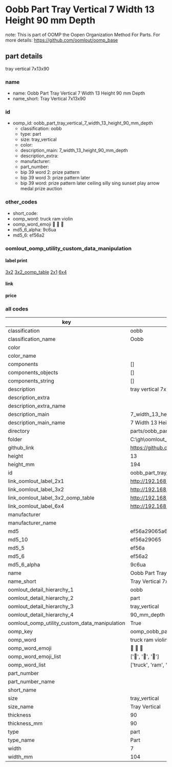 # Oobb Part Tray Vertical 7 Width 13 Height 90 mm Depth  

note: This is part of OOMP the Oopen Organization Method For Parts. For more details: https://github.com/oomlout/oomp_base

##  part details
  



tray vertical 7x13x90



### name
* name: Oobb Part Tray Vertical 7 Width 13 Height 90 mm Depth
* name_short: Tray Vertical 7x13x90 
### id
* oomp_id: oobb_part_tray_vertical_7_width_13_height_90_mm_depth
  * classification: oobb
  * type: part
  * size: tray_vertical
  * color: 
  * description_main: 7_width_13_height_90_mm_depth
  * description_extra: 
  * manufacturer: 
  * part_number: 
  * bip 39 word 2: prize pattern
  * bip 39 word 3: prize pattern later
  * bip 39 word: prize pattern later ceiling silly sing sunset play arrow medal prize auction

### other_codes
* short_code: 
* oomp_word: truck ram violin
* oomp_word_emoji :truck: :ram: :violin:
* md5_6_alpha: 9c6ua
* md5_6: ef56a2






### oomlout_oomp_utility_custom_data_manipulation
#### label print
[3x2](http://192.168.1.245:1112/?label=oomp%209c6ua)
[3x2_oomp_table](http://192.168.1.108:1112/?label=oomp%209c6ua)
[2x1](http://192.168.1.242:1112/?label=oomp%209c6ua)
[6x4](http://192.168.1.55:1112/?label=oomp%209c6ua)    

#### link

                              

#### price







### all codes 
| key | value |  
| --- | --- |  
| classification | oobb |  
| classification_name | Oobb |  
| color |  |  
| color_name |  |  
| components | [] |  
| components_objects | [] |  
| components_string | [] |  
| description | tray vertical 7x13x90 |  
| description_extra |  |  
| description_extra_name |  |  
| description_main | 7_width_13_height_90_mm_depth |  
| description_main_name | 7 Width 13 Height 90 mm Depth |  
| directory | parts/oobb_part_tray_vertical_7_width_13_height_90_mm_depth |  
| folder | C:\gh\oomlout_oobb_version_4_generated_parts\parts\oobb_part_tray_vertical_7_width_13_height_90_mm_depth |  
| github_link | https://github.com/oomlout/oomlout_oomp_part_src/tree/main/parts/oobb_part_tray_vertical_7_width_13_height_90_mm_depth |  
| height | 13 |  
| height_mm | 194 |  
| id | oobb_part_tray_vertical_7_width_13_height_90_mm_depth |  
| link_oomlout_label_2x1 | http://192.168.1.242:1112/?label=oomp%209c6ua |  
| link_oomlout_label_3x2 | http://192.168.1.245:1112/?label=oomp%209c6ua |  
| link_oomlout_label_3x2_oomp_table | http://192.168.1.108:1112/?label=oomp%209c6ua |  
| link_oomlout_label_6x4 | http://192.168.1.55:1112/?label=oomp%209c6ua |  
| manufacturer |  |  
| manufacturer_name |  |  
| md5 | ef56a29065a65b332564524efaa8555a |  
| md5_10 | ef56a29065 |  
| md5_5 | ef56a |  
| md5_6 | ef56a2 |  
| md5_6_alpha | 9c6ua |  
| name | Oobb Part Tray Vertical 7 Width 13 Height 90 mm Depth |  
| name_short | Tray Vertical 7x13x90  |  
| oomlout_detail_hierarchy_1 | oobb |  
| oomlout_detail_hierarchy_2 | part |  
| oomlout_detail_hierarchy_3 | tray_vertical |  
| oomlout_detail_hierarchy_4 | 90_mm_depth |  
| oomlout_oomp_utility_custom_data_manipulation | True |  
| oomp_key | oomp_oobb_part_tray_vertical_7_width_13_height_90_mm_depth |  
| oomp_word | truck ram violin |  
| oomp_word_emoji | :truck: :ram: :violin: |  
| oomp_word_emoji_list | [':truck:', ':ram:', ':violin:'] |  
| oomp_word_list | ['truck', 'ram', 'violin'] |  
| part_number |  |  
| part_number_name |  |  
| short_name |  |  
| size | tray_vertical |  
| size_name | Tray Vertical |  
| thickness | 90 |  
| thickness_mm | 90 |  
| type | part |  
| type_name | Part |  
| width | 7 |  
| width_mm | 104 |  
